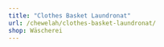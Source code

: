 ```yaml
---
title: "Clothes Basket Laundronat"
url: /chewelah/clothes-basket-laundronat/
shop: Wäscherei
---
```

